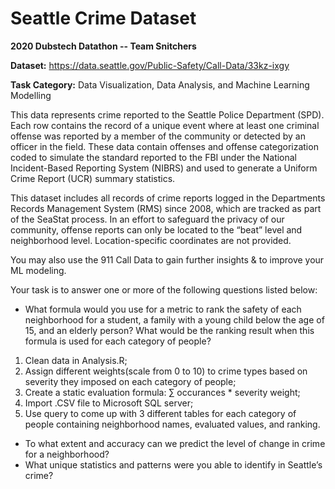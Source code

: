 # Seattle Crime Dataset

**2020 Dubstech Datathon -- Team Snitchers**

**Dataset:** https://data.seattle.gov/Public-Safety/Call-Data/33kz-ixgy

**Task Category:** Data Visualization, Data Analysis, and Machine Learning Modelling

This data represents crime reported to the Seattle Police Department (SPD). Each row contains the record of a unique event where at least one criminal offense was reported by a member of the community or detected by an officer in the field. These data contain offenses and offense categorization coded to simulate the standard reported to the FBI under the National Incident-Based Reporting System (NIBRS) and used to generate a Uniform Crime Report (UCR) summary statistics.

This dataset includes all records of crime reports logged in the Departments Records Management System (RMS) since 2008, which are tracked as part of the SeaStat process. In an effort to safeguard the privacy of our community, offense reports can only be located to the “beat” level and neighborhood level. Location-specific coordinates are not provided.

You may also use the 911 Call Data to gain further insights & to improve your ML modeling.

Your task is to answer one or more of the following questions listed below: 

* What formula would you use for a metric to rank the safety of each neighborhood for a student, a family with a young child below the age of 15, and an elderly person? What would be the ranking result when this formula is used for each category of people? 

1. Clean data in Analysis.R;
2. Assign different weights(scale from 0 to 10) to crime types based on severity they imposed on each category of people;
3. Create a static evaluation formula: $\sum$ occurances * severity weight;
4. Import .CSV file to Microsoft SQL server;
5. Use query to come up with 3 different tables for each category of people containing neighborhood names, evaluated values, and ranking.

* To what extent and accuracy can we predict the level of change in crime for a neighborhood?
* What unique statistics and patterns were you able to identify in Seattle’s crime? 
